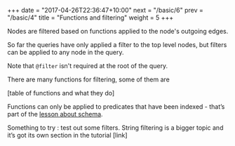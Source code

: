 +++
date = "2017-04-26T22:36:47+10:00"
next = "/basic/6"
prev = "/basic/4"
title = "Functions and filtering"
weight = 5
+++

Nodes are filtered based on functions applied to the node's outgoing edges.

So far the queries have only applied a filter to the top level nodes,
but filters can be applied to any node in the query.

Note that `@filter` isn't required at the root of the query.

There are many functions for filtering, some of them are

[table of functions and what they do]

Functions can only be applied to predicates that have been indexed -
that’s part of the [lesson about schema](/schema/1).

Something to try : test out some filters.  String filtering is a bigger topic and it’s got its own section in the tutorial [link]
